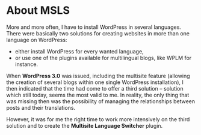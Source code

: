 # About MSLS

More and more often, I have to install WordPress in several languages. There were basically two solutions for creating websites in more than one language on WordPress:

* either install WordPress for every wanted language,
* or use one of the plugins available for multilingual blogs, like WPLM for instance.

When **WordPress 3.0** was issued, including the multisite feature \(allowing the creation of several blogs within one single WordPress installation\), I then indicated that the time had come to offer a third solution – solution which still today, seems the most valid to me. In reality, the only thing that was missing then was the possibility of managing the relationships between posts and their translations.

However, it was for me the right time to work more intensively on the third solution and to create the **Multisite Language Switcher** plugin.

